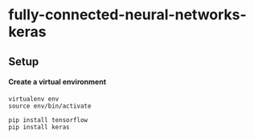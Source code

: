 # fully-connected-neural-networks-keras


## Setup

#### Create a virtual environment

```
virtualenv env
source env/bin/activate
```

```
pip install tensorflow 
pip install keras
```
